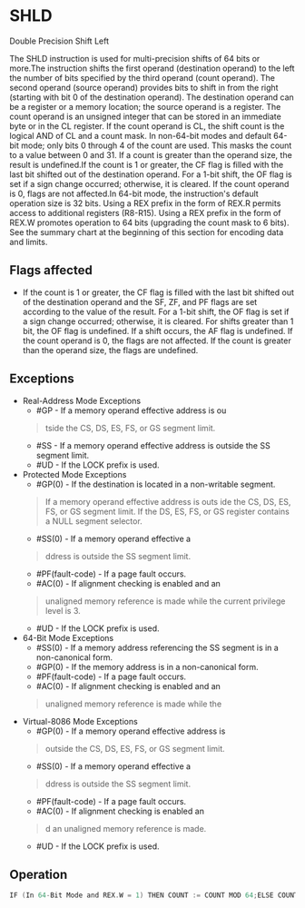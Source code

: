 # SHLD

Double Precision Shift Left

The SHLD instruction is used for multi-precision shifts of 64 bits or more.The instruction shifts the first operand (destination operand) to the left the number of bits specified by the third operand (count operand).
The second operand (source operand) provides bits to shift in from the right (starting with bit 0 of the destination operand).
The destination operand can be a register or a memory location; the source operand is a register.
The count operand is an unsigned integer that can be stored in an immediate byte or in the CL register.
If the count operand is CL, the shift count is the logical AND of CL and a count mask.
In non-64-bit modes and default 64-bit mode; only bits 0 through 4 of the count are used.
This masks the count to a value between 0 and 31.
If a count is greater than the operand size, the result is undefined.If the count is 1 or greater, the CF flag is filled with the last bit shifted out of the destination operand.
For a 1-bit shift, the OF flag is set if a sign change occurred; otherwise, it is cleared.
If the count operand is 0, flags are not affected.In 64-bit mode, the instruction's default operation size is 32 bits.
Using a REX prefix in the form of REX.R permits access to additional registers (R8-R15).
Using a REX prefix in the form of REX.W promotes operation to 64 bits (upgrading the count mask to 6 bits).
See the summary chart at the beginning of this section for encoding data and limits.

## Flags affected

- If the count is 1 or greater, the CF flag is filled with the last bit shifted out of the destination operand and the SF, ZF, and PF flags are set according to the value of the result. For a 1-bit shift, the OF flag is set if a sign change occurred; otherwise, it is cleared. For shifts greater than 1 bit, the OF flag is undefined. If a shift occurs, the AF flag is undefined. If the count operand is 0, the flags are not affected. If the count is greater than the operand size, the flags are undefined.

## Exceptions

- Real-Address Mode Exceptions
  - #GP - If a memory operand effective address is ou
  > tside the CS, DS, ES, FS, or GS segment limit.
  - #SS - If a memory operand effective address is outside the SS segment limit.
  - #UD - If the LOCK prefix is used.
- Protected Mode Exceptions
  - #GP(0) - If the destination is located in a non-writable segment.
  > If a memory operand effective address is outs
  > ide the CS, DS, ES, FS, or GS segment limit.
  > If the DS, ES, FS, or GS register contains a NULL segment selector.
  - #SS(0) - If a memory operand effective a
  > ddress is outside the SS segment limit.
  - #PF(fault-code) - If a page fault occurs.
  - #AC(0) - If alignment checking is enabled and an
  > unaligned memory reference is made while the 
  > current privilege level is 3.
  - #UD - If the LOCK prefix is used.
- 64-Bit Mode Exceptions
  - #SS(0) - If a memory address referencing the SS segment is in a non-canonical form.
  - #GP(0) - If the memory address is in a non-canonical form.
  - #PF(fault-code) - If a page fault occurs.
  - #AC(0) - If alignment checking is enabled and an
  > unaligned memory reference is made while the 
- Virtual-8086 Mode Exceptions
  - #GP(0) - If a memory operand effective address is
  > outside the CS, DS, ES, FS, or GS segment limit.
  - #SS(0) - If a memory operand effective a
  > ddress is outside the SS segment limit.
  - #PF(fault-code) - If a page fault occurs.
  - #AC(0) - If alignment checking is enabled an
  > d an unaligned memory reference is made.
  - #UD - If the LOCK prefix is used.

## Operation

```C
IF (In 64-Bit Mode and REX.W = 1) THEN COUNT := COUNT MOD 64;ELSE COUNT := COUNT MOD 32;FISIZE := OperandSize; 0IF COUNT =THEN IF COUNT > SIZETHEN (* Bad parameters *)DEST is undefined;CF, OF, SF, ZF, AF, PF are undefined;ELSE (* Perform the shift *)CF := BIT[DEST, SIZE - COUNT];(* Last bit shifted out on exit *)FOR i := SIZE - 1 DOWN TO COUNTDOBit(DEST, i) := Bit(DEST, i - COUNT);OD;FOR i := COUNT - 1 DOWN TO 0DOBIT[DEST, i] := BIT[SRC, i - COUNT + SIZE];OD;FI;FI;
```
